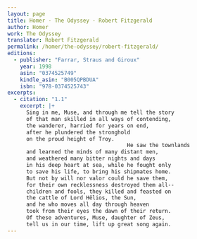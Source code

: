 ```yaml
---
layout: page
title: Homer - The Odyssey - Robert Fitzgerald
author: Homer
work: The Odyssey
translator: Robert Fitzgerald
permalink: /homer/the-odyssey/robert-fitzgerald/
editions:
  - publisher: "Farrar, Straus and Giroux"
    year: 1998
    asin: "0374525749"
    kindle_asin: "B005QPBDUA"
    isbn: "978-0374525743"
excerpts:
  - citation: "1.1"
    excerpt: |+
      Sing in me, Muse, and through me tell the story
      of that man skilled in all ways of contending,
      the wanderer, harried for years on end,
      after he plundered the stronghold
      on the proud height of Troy.
                                      He saw the townlands
      and learned the minds of many distant men,
      and weathered many bitter nights and days
      in his deep heart at sea, while he fought only
      to save his life, to bring his shipmates home.
      But not by will nor valor could he save them,
      for their own recklessness destroyed them all--
      children and fools, they killed and feasted on
      the cattle of Lord Hêlios, the Sun,
      and he who moves all day through heaven
      took from their eyes the dawn of their return.
      Of these adventures, Muse, daughter of Zeus,
      tell us in our time, lift up great song again.
---
```

